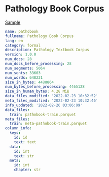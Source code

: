 # Pathology Book Corpus
 
[Sample](../sample/pathobook.txt)
 
<!-- MARKDOWN-AUTO-DOCS:START (CODE:src=../../../ekorpkit/resources/corpora/pathobook.yaml) -->
<!-- The below code snippet is automatically added from ../../../ekorpkit/resources/corpora/pathobook.yaml -->
```yaml
name: pathobook
fullname: Pathology Book Corpus
lang: en
category: formal
description: Pathology Textbook Corpus
version: 1.0.0
num_docs: 28
num_docs_before_processing: 28
num_segments: 5064
num_sents: 33603
num_words: 648221
size_in_bytes: 4488864
num_bytes_before_processing: 4465128
size_in_human_bytes: 4.28 MiB
data_files_modified: '2022-02-23 10:32:52'
meta_files_modified: '2022-02-23 10:32:46'
info_updated: '2022-02-26 03:06:09'
data_files:
  train: pathobook-train.parquet
meta_files:
  train: meta-pathobook-train.parquet
column_info:
  keys:
    id: id
    text: text
  data:
    id: int
    text: str
  meta:
    id: int
    chapter: str
```
<!-- MARKDOWN-AUTO-DOCS:END -->
